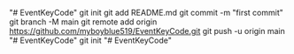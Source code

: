 "# EventKeyCode"  git init git add README.md git commit -m "first commit" git branch -M main git remote add origin https://github.com/myboyblue519/EventKeyCode.git git push -u origin main
"# EventKeyCode"  git init
"# EventKeyCode" 
